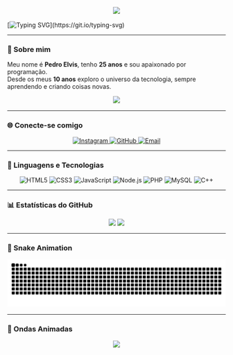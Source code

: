 <!-- Banner Animado -->
<p align="center">
  <img src="https://capsule-render.vercel.app/api?type=shark&color=0:00F7FF,100:6A5ACD&height=250&section=header&text=Pedro%20Elvis%20👨‍💻&fontSize=50&animation=fadeIn&fontColor=ffffff" />
</p>

<!-- Typing Animado -->
[![Typing SVG](https://readme-typing-svg.herokuapp.com?color=FF5733&size=24&center=true&vCenter=true&width=800&lines=💻+Fullstack+em+evolução;🔥+Focado+em+Node.js+e+Web+Dev;🚀+Sempre+buscando+novos+desafios;🌍+Tecnologia+muda+o+mundo!)](https://git.io/typing-svg)

---

### 👋 Sobre mim
Meu nome é **Pedro Elvis**, tenho **25 anos** e sou apaixonado por programação.  
Desde os meus **10 anos** exploro o universo da tecnologia, sempre aprendendo e criando coisas novas.  

<p align="center">
  <img src="https://media.giphy.com/media/qgQUggAC3Pfv687qPC/giphy.gif" width="500"/>
</p>

---

### 🌐 Conecte-se comigo

<p align="center">
  <a href="https://www.instagram.com/pdr0vi" target="_blank">
    <img alt="Instagram" title="Me siga no Instagram" src="https://img.shields.io/badge/-Instagram-ff0066?style=for-the-badge&logo=instagram&logoColor=white"/>
  </a>
  <a href="https://github.com/elvisqt?tab=followers" target="_blank">
    <img alt="GitHub" title="Me siga no GitHub" src="https://img.shields.io/badge/-GitHub-0d1117?style=for-the-badge&logo=github&logoColor=white"/>
  </a>
  <a href="mailto:seuemail@email.com">
    <img alt="Email" title="Entre em contato" src="https://img.shields.io/badge/-Email-0078D4?style=for-the-badge&logo=gmail&logoColor=white"/>
  </a>
</p>

---

### 🚀 Linguagens e Tecnologias

<p align="center">
  <img alt="HTML5" title="HTML5" width="50" src="https://cdn.jsdelivr.net/gh/devicons/devicon/icons/html5/html5-original.svg"/>
  <img alt="CSS3" title="CSS3" width="50" src="https://cdn.jsdelivr.net/gh/devicons/devicon/icons/css3/css3-original.svg"/>
  <img alt="JavaScript" title="JavaScript" width="50" src="https://cdn.jsdelivr.net/gh/devicons/devicon/icons/javascript/javascript-original.svg"/>
  <img alt="Node.js" title="Node.js" width="50" src="https://cdn.jsdelivr.net/gh/devicons/devicon/icons/nodejs/nodejs-original.svg"/>
  <img alt="PHP" title="PHP" width="50" src="https://cdn.jsdelivr.net/gh/devicons/devicon/icons/php/php-original.svg"/>
  <img alt="MySQL" title="MySQL" width="50" src="https://cdn.jsdelivr.net/gh/devicons/devicon/icons/mysql/mysql-original-wordmark.svg"/>
  <img alt="C++" title="C++" width="50" src="https://cdn.jsdelivr.net/gh/devicons/devicon/icons/cplusplus/cplusplus-original.svg"/>
</p>

---

### 📊 Estatísticas do GitHub

<p align="center">
  <img height="190" src="https://github-readme-stats.vercel.app/api?username=elvisqt&show_icons=true&theme=radical&include_all_commits=true&locale=pt-br"/>
  <img height="190" src="https://github-readme-stats.vercel.app/api/top-langs/?username=elvisqt&theme=radical&layout=compact&custom_title=Tecnologias&langs_count=6"/>
</p>

---

### 🐍 Snake Animation
[![Snake animation](https://github.com/elvisqt/elvisqt/blob/output/snake.svg)](https://github.com/elvisqt/elvisqt/blob/main/.github/workflows/snake.yml)

---

### 🌊 Ondas Animadas
<p align="center">
  <img src="https://capsule-render.vercel.app/api?type=waving&color=00bfff&height=120&section=footer"/>
</p>
